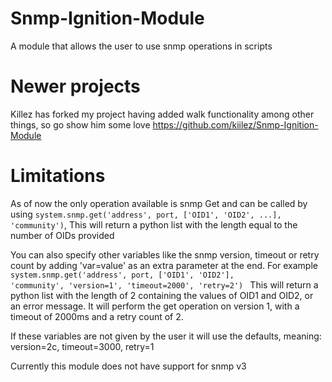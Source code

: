 # Snmp-Ignition-Module
A module that allows the user to use snmp operations in scripts

# Newer projects
Killez has forked my project having added walk functionality among other things, so go show him some love
https://github.com/kiilez/Snmp-Ignition-Module

# Limitations
As of now the only operation available is snmp Get and can be called by using <code>system.snmp.get('address', port, ['OID1', 'OID2', ...], 'community')</code>, This will return a python list with the length equal to the number of OIDs provided

You can also specify other variables like the snmp version, timeout or retry count by adding 'var=value' as an extra parameter at the end.
For example <code> system.snmp.get('address', port, ['OID1', 'OID2'], 'community', 'version=1', 'timeout=2000', 'retry=2') </code>
This will return a python list with the length of 2 containing the values of OID1 and OID2, or an error message.
It will perform the get operation on version 1, with a timeout of 2000ms and a retry count of 2.

If these variables are not given by the user it will use the defaults, meaning: version=2c, timeout=3000, retry=1

Currently this module does not have support for snmp v3


